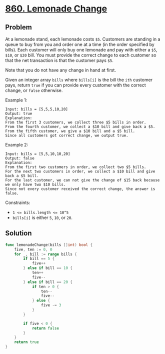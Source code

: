 # [860. Lemonade Change](https://leetcode.com/problems/lemonade-change/)

## Problem

At a lemonade stand, each lemonade costs `$5`. Customers are standing in a queue to buy from you and order one at a time (in the order specified by bills). Each customer will only buy one lemonade and pay with either a `$5`, `$10`, or `$20` bill. You must provide the correct change to each customer so that the net transaction is that the customer pays `$5`.

Note that you do not have any change in hand at first.

Given an integer array `bills` where `bills[i]` is the bill the `ith` customer pays, return `true` if you can provide every customer with the correct change, or `false` otherwise.


Example 1:

```
Input: bills = [5,5,5,10,20]
Output: true
Explanation: 
From the first 3 customers, we collect three $5 bills in order.
From the fourth customer, we collect a $10 bill and give back a $5.
From the fifth customer, we give a $10 bill and a $5 bill.
Since all customers got correct change, we output true.
```

Example 2:

```
Input: bills = [5,5,10,10,20]
Output: false
Explanation: 
From the first two customers in order, we collect two $5 bills.
For the next two customers in order, we collect a $10 bill and give back a $5 bill.
For the last customer, we can not give the change of $15 back because we only have two $10 bills.
Since not every customer received the correct change, the answer is false.
```

Constraints:

- `1 <= bills.length <= 10^5`
- `bills[i]` is either `5`, `10`, or `20`.

## Solution

```go
func lemonadeChange(bills []int) bool {
	five, ten := 0, 0
	for _, bill := range bills {
		if bill == 5 {
			five++
		} else if bill == 10 {
			ten++
			five--
		} else if bill == 20 {
			if ten > 0 {
				ten--
				five--
			} else {
				five -= 3
			}
		}

		if five < 0 {
			return false
		}
	}
	return true
}
```